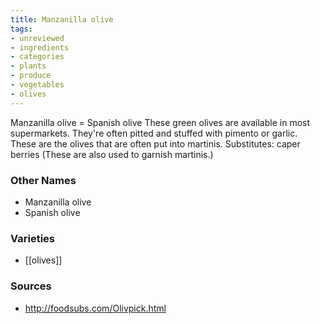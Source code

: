 ```yaml
---
title: Manzanilla olive
tags:
- unreviewed
- ingredients
- categories
- plants
- produce
- vegetables
- olives
---
```

Manzanilla olive = Spanish olive These green olives are available in most supermarkets. They're often pitted and stuffed with pimento or garlic. These are the olives that are often put into martinis. Substitutes: caper berries (These are also used to garnish martinis.)

### Other Names

* Manzanilla olive
* Spanish olive

### Varieties

* [[olives]]

### Sources
* http://foodsubs.com/Olivpick.html
